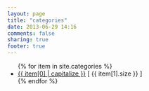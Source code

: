 ```yaml
---
layout: page
title: "categories"
date: 2013-06-29 14:16
comments: false
sharing: true
footer: true
---
```

<script type="text/javascript" src="/javascripts/sort.js"></script>
<script type="text/javascript">
	window.onload = function() {
		//sortUnorderedList('categories');
	}
</script>
<ul id="categories">
{% for item in site.categories %}
    <li><a href="/categories/{{ item[0] }}/">{{ item[0] | capitalize }}</a> [ {{ item[1].size }} ]</li>
{% endfor %}
</ul>
